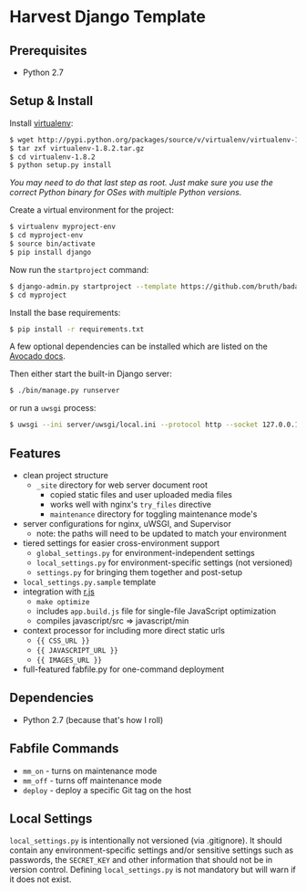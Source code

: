 # Harvest Django Template

## Prerequisites

- Python 2.7

## Setup & Install

Install [virtualenv](http://pypi.python.org/pypi/virtualenv):

```bash
$ wget http://pypi.python.org/packages/source/v/virtualenv/virtualenv-1.8.2.tar.gz
$ tar zxf virtualenv-1.8.2.tar.gz
$ cd virtualenv-1.8.2
$ python setup.py install
```
_You may need to do that last step as root. Just make sure you use the
correct Python binary for OSes with multiple Python versions._

Create a virtual environment for the project:

```bash
$ virtualenv myproject-env
$ cd myproject-env
$ source bin/activate
$ pip install django
```

Now run the `startproject` command:

```bash
$ django-admin.py startproject --template https://github.com/bruth/badass-django-template/zipball/master -e py,ini,gitignore,in,conf,md,sample -n Makefile myproject
$ cd myproject
```

Install the base requirements:

```bash
$ pip install -r requirements.txt
```

A few optional dependencies can be installed which are listed on the
[Avocado docs](http://cbmi.github.com/avocado/).

Then either start the built-in Django server:

```bash
$ ./bin/manage.py runserver
```

or run a `uwsgi` process:

```bash
$ uwsgi --ini server/uwsgi/local.ini --protocol http --socket 127.0.0.1:8000 --check-static _site
```

## Features

- clean project structure
    - `_site` directory for web server document root
        - copied static files and user uploaded media files
        - works well with nginx's `try_files` directive
        - `maintenance` directory for toggling maintenance mode's
- server configurations for nginx, uWSGI, and Supervisor
    - note: the paths will need to be updated to match your environment
- tiered settings for easier cross-environment support
    - `global_settings.py` for environment-independent settings
    - `local_settings.py` for environment-specific settings (not versioned)
    - `settings.py` for bringing them together and post-setup
- `local_settings.py.sample` template
- integration with [r.js](https://github.com/jrburke/r.js/)
    - `make optimize`
    - includes `app.build.js` file for single-file JavaScript optimization
    - compiles javascript/src => javascript/min
- context processor for including more direct static urls
    - `{{ CSS_URL }}`
    - `{{ JAVASCRIPT_URL }}`
    - `{{ IMAGES_URL }}`
- full-featured fabfile.py for one-command deployment

## Dependencies

- Python 2.7 (because that's how I roll)

## Fabfile Commands

- `mm_on` - turns on maintenance mode
- `mm_off` - turns off maintenance mode
- `deploy` - deploy a specific Git tag on the host


## Local Settings

`local_settings.py` is intentionally not versioned (via .gitignore). It should
contain any environment-specific settings and/or sensitive settings such as
passwords, the `SECRET_KEY` and other information that should not be in version
control. Defining `local_settings.py` is not mandatory but will warn if it does
not exist.


